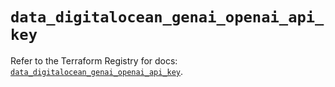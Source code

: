 # `data_digitalocean_genai_openai_api_key`

Refer to the Terraform Registry for docs: [`data_digitalocean_genai_openai_api_key`](https://registry.terraform.io/providers/digitalocean/digitalocean/2.68.0/docs/data-sources/genai_openai_api_key).
